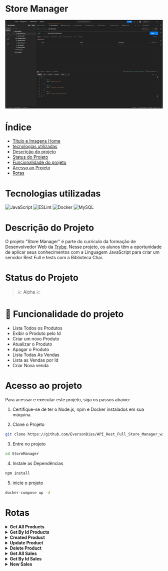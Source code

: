 # Store Manager

![Store Manager](readme/cardProject/main.png)

# Índice

* [Título e Imagens Home](#store-manager)
* [tecnologias utilizadas](#tecnologias-utilizadas)
* [Descrição do projeto](#descrição-do-projeto)
* [Status do Projeto](#status-do-projeto)
* [Funcionalidade do projeto](#🔨-funcionalidade-do-projeto)
* [Acesso ao Projeto](#acesso-ao-projeto)
* [Rotas](#rotas)

# Tecnologias utilizadas

![JavaScript](https://img.shields.io/badge/javascript-%23323330.svg?style=for-the-badge&logo=javascript&logoColor=%23F7DF1E)
![ESLint](https://img.shields.io/badge/ESLint-4B3263?style=for-the-badge&logo=eslint&logoColor=white)
![Docker](https://img.shields.io/badge/docker-%230db7ed.svg?style=for-the-badge&logo=docker&logoColor=white)
![MySQL](https://img.shields.io/badge/mysql-%2300f.svg?style=for-the-badge&logo=mysql&logoColor=white)

# Descrição do Projeto

O projeto "Store Manager" é parte do currículo da formação de Desenvolvedor Web da [Trybe](https://www.betrybe.com/). Nesse projeto, os alunos têm a oportunidade de aplicar seus conhecimentos com a Linguagem JavaScript para criar um servidor Rest Full e tests com a Biblioteca Chai. 

# Status do Projeto

> 💹 Alpha 💹

# 🔨 Funcionalidade do projeto

- Lista Todos os Produtos
- Exibir o Produto pelo Id
- Criar um novo Produto
- Atualizar o Produto
- Apagar o Produto
- Lista Todas As Vendas
- Lista as Vendas por Id
- Criar Nova venda

# Acesso ao projeto

Para acessar e executar este projeto, siga os passos abaixo:

1. Certifique-se de ter o Node.js, npm e Docker instalados em sua máquina.

2. Clone o Projeto

```bash
git clone https://github.com/EversonDias/API_Rest_Full_Store_Manager_with_JavaScript_Express_Docker_MySQL.git StoreManager
```

3. Entre no projeto

```bash
cd StoreManager
```

4. Instale as Dependências

```bash
npm install
```

5. inicie o projeto

```bash
docker-compose up -d
```

# Rotas

<details>
<summary><strong>Get All Products</strong></summary>

method ```GET```

Rota

```bash
http://localhost:3001/products
```

</details>

<details>
<summary><strong>Get By Id Products</strong></summary>

method ```GET```

Rota

```bash
http://localhost:3001/products/1
```

</details>

<details>
<summary><strong>Created Product</strong></summary>

method ```POST```

Rota

```bash
http://localhost:3001/products
```

corpo da requisição
```json
{
    "name": "Luva do Thanos"
}
```
</details>

<details>
<summary><strong>Update Product</strong></summary>

method ```PUT```

Rota

```bash
http://localhost:3001/products/4
```

corpo da requisição
```json
{
    "name": "Luva do Thanos sem as Joias"
}
```
</details>

<details>
<summary><strong>Delete Product</strong></summary>

method ```DELETE```

Rota

```bash
http://localhost:3001/products/4
```

</details>

<details>
<summary><strong>Get All Sales</strong></summary>

method ```GET```

Rota

```bash
http://localhost:3001/sales
```

</details>

<details>
<summary><strong>Get By Id Sales</strong></summary>

method ```GET```

Rota

```bash
http://localhost:3001/sales/1
```

</details>

<details>
<summary><strong>New Sales</strong></summary>

method ```POST```

Rota

```bash
http://localhost:3001/sales
```

corpo da requisição
```json
[
    {
        "productId": 3,
        "quantity": 1
    }
]
```
</details>
